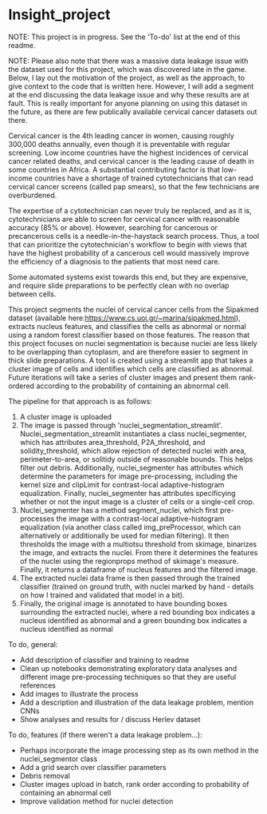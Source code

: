 # Insight_project

NOTE: This project is in progress. See the 'To-do' list at the end of this readme. 

NOTE: Please also note that there was a massive data leakage issue with the dataset used for this project, which was discovered late in the game. Below, I lay out the motivation of the project, as well as the approach, to give context to the code that is written here. However, I will add a segment at the end discussing the data leakage issue and why these results are at fault. This is really important for anyone planning on using this dataset in the future, as there are few publically available cervical cancer datasets out there. 

Cervical cancer is the 4th leading cancer in women, causing roughly 300,000 deaths annually, even though it is preventable with regular screening. Low income countries have the highest incidences of cervical cancer related deaths, and cervical cancer is the leading cause of death in some countries in Africa. A substantial contributing factor is that low-income countries have a shortage of trained cytotechnicians that can read cervical cancer screens (called pap smears), so that the few technicians are overburdened. 

The expertise of a cytotechnician can never truly be replaced, and as it is, cytotechnicians are able to screen for cervical cancer with reasonable accuracy (85% or above). However, searching for cancerous or precancerous cells is a needle-in-the-haystack search process. Thus, a tool that can prioritize the cytotechnician's workflow to begin with views that have the highest probability of a cancerous cell would massively improve the efficiency of a diagnosis to the patients that most need care. 

Some automated systems exist towards this end, but they are expensive, and require slide preparations to be perfectly clean with no overlap between cells. 

This project segments the nuclei of cervical cancer cells from the Sipakmed dataset (available here:https://www.cs.uoi.gr/~marina/sipakmed.html), extracts nucleus features, and classifies the cells as abnormal or normal using a random forest classifier based on those features. The reason that this project focuses on nuclei segmentation is because nuclei are less likely to be overlapping than cytoplasm, and are therefore easier to segment in thick slide preparations. A tool is created using a streamlit app that takes a cluster image of cells and identifies which cells are classified as abnormal. Future iterations will take a series of cluster images and present them rank-ordered according to the probability of containing an abnormal cell. 

The pipeline for that approach is as follows:
1. A cluster image is uploaded
2. The image is passed through 'nuclei_segmentation_streamlit'. Nuclei_segmentation_streamlit instantiates a class nuclei_segmenter, which has attributes area_threshold, P2A_threshold, and solidity_threshold, which allow rejection of detected nuclei with area, perimeter-to-area, or solitidy outside of reasonable bounds. This helps filter out debris. Additionally, nuclei_segmenter has attributes which determine the parameters for image pre-processing, including the kernel size and clipLimit for contrast-local adaptive-histogram equalization. Finally, nuclei_segmenter has attributes specificying whether or not the input image is a cluster of cells or a single-cell crop. 
3. Nuclei_segmenter has a method segment_nuclei, which first pre-processes the image with a contrast-local adaptive-histogram equalization (via another class called img_preProcessor, which can alternatively or additionally be used for median filtering). It then thresholds the image with a multiotsu threshold from skimage, binarizes the image, and extracts the nuclei. From there it determines the features of the nuclei using the regionprops method of skimage's measure. Finally, it returns a dataframe of nucleus features and the filtered image. 
4. The extracted nuclei data frame is then passed through the trained classifier (trained on ground truth, with nuclei marked by hand - details on how I trained and validated that model in a bit).
5. Finally, the original image is annotated to have bounding boxes surrounding the extracted nuclei, where a red bounding box indicates a nucleus identified as abnormal and a green bounding box indicates a nucleus identified as normal

To do, general:
- Add description of classifier and training to readme
- Clean up notebooks demonstrating exploratory data analyses and different image pre-processing techniques so that they are useful references
- Add images to illustrate the process
- Add a description and illustration of the data leakage problem, mention CNNs
- Show analyses and results for / discuss Herlev dataset

To do, features (if there weren't a data leakage problem...):
- Perhaps incorporate the image processing step as its own method in the nuclei_segmentor class
- Add a grid search over classifier parameters
- Debris removal 
- Cluster images upload in batch, rank order according to probability of containing an abnormal cell
- Improve validation method for nuclei detection 
